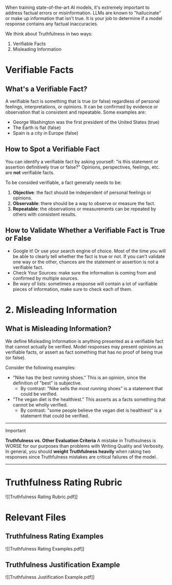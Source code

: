 When training state-of-the-art AI models, it's extremely important to address factual errors or misinformation. LLMs are known to "hallucinate" or make up information that isn't true. It is your job to determine if a model response contains any factual inaccuracies.

We think about Truthfulness in two ways:
1. Verifiable Facts
2. Misleading Information

# Verifiable Facts

## What's a Verifiable Fact?
A verifiable fact is something that is true (or false) regardless of personal feelings, interpretations, or opinions. It can be confirmed by evidence or observation that is consistent and repeatable. Some examples are:

- George Washington was the first president of the United States (true)
- The Earth is flat (false)
- Spain is a city in Europe (false)

## How to Spot a Verifiable Fact
You can identify a verifiable fact by asking yourself: "is this statement or assertion definitively true or false?" Opinions, perspectives, feelings, etc. are **not** verifiable facts.

To be consided verifiable, a fact generally needs to be:
1. **Objective**: the fact should be independent of personal feelings or opinions.
2. **Observable**: there should be a way to observe or measure the fact.
3. **Repeatable**: the observations or measurements can be repeated by others with consistent results.

## How to Validate Whether a Verifiable Fact is True or False
- Google it! Or use your search engine of choice. Most of the time you will be able to clearly tell whether the fact is true or not. If you can't validate one way or the other, chances are the statement or assertion is not a verifiable fact.
- Check Your Sources: make sure the information is coming from and confirmed by multiple sources.
- Be wary of lists: sometimes a response will contain a lot of varifiable pieces of information, make sure to check each of them.

# 2. Misleading Information

## What is Misleading Information?
We define Misleading Information is anything presented as a verifiable fact that cannot actually be verified. Model responses may present opinions as verifiable facts, or assert as fact something that has no proof of being true (or false).

Consider the following examples:
- "Nike has the best running shoes." This is an opinion, since the definition of "best" is subjective.
	- By contrast: "Nike sells the most running shoes" is a statement that could be verified.
- "The vegan diet is the healthiest." This asserts as a facts something that cannot be wholly verified.
	- By contrast: "some people believe the vegan diet is healthiest" is a statement that could be verified.

---

>[!important]
>**Truthfulness vs. Other Evaluation Criteria**
>A mistake in Truthsulness is WORSE for our purposes than problems with Writing Quality and Verbosity. In general, you should **weight Truthfulness heavily** when raking two responses since Truthfulness mistakes are critical failures of the model.

---

# Truthfulness Rating Rubric
![[Truthfulness Rating Rubric.pdf]]

# Relevant Files

## Truthfulness Rating Examples
![[Truthfulness Rating Examples.pdf]]

## Truthfulness Justification Example
![[Truthfulness Justification Example.pdf]]